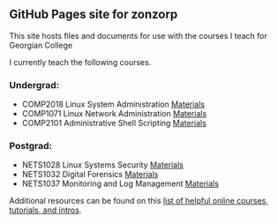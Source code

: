 ## GitHub Pages site for zonzorp

This site hosts files and documents for use with the courses I teach for Georgian College

I currently teach the following courses.

### Undergrad:
* COMP2018 Linux System Administration [Materials](https://zonzorp.github.io/COMP2018/)
* COMP1071 Linux Network Administration [Materials](https://zonzorp.github.io/COMP1071/)
* COMP2101 Administrative Shell Scripting [Materials](https://zonzorp.github.io/COMP2101/)

### Postgrad:
* NETS1028 Linux Systems Security [Materials](https://zonzorp.github.io/NETS1028/)
* NETS1032 Digital Forensics [Materials](https://zonzorp.github.io/NETS1032/)
* NETS1037 Monitoring and Log Management [Materials](https://zonzorp.github.io/NETS1037/)

Additional resources can be found on this [list of helpful online courses, tutorials, and intros](ITResources.md).
